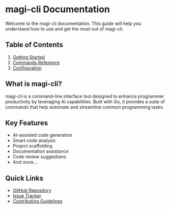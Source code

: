 # magi-cli Documentation

Welcome to the magi-cli documentation. This guide will help you understand how to use and get the most out of magi-cli.

## Table of Contents

1. [Getting Started](./getting-started.md)
2. [Commands Reference](./commands.md)
3. [Configuration](./configuration.md)

## What is magi-cli?

magi-cli is a command-line interface tool designed to enhance programmer productivity by leveraging AI capabilities. Built with Go, it provides a suite of commands that help automate and streamline common programming tasks.

## Key Features

- AI-assisted code generation
- Smart code analysis
- Project scaffolding
- Documentation assistance
- Code review suggestions
- And more...

## Quick Links

- [GitHub Repository](https://github.com/MagdielCAS/magi-cli)
- [Issue Tracker](https://github.com/MagdielCAS/magi-cli/issues)
- [Contributing Guidelines](../CONTRIBUTING.md)
